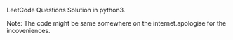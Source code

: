 LeetCode Questions Solution in python3.


Note: The code might be same somewhere on the internet.apologise for the incoveniences.
